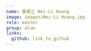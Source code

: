 ```yaml
---
name: 黃偉立 Wei-Li Huang 
image: images/Wei-Li Huang.jpg 
role: master
group: alum
links:
  github: link_to_github 
---
```

